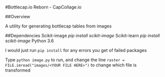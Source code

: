 #Bottlecap.io Reborn - CapCollage.io

##Overview

A utility for generating bottlecap tables from images

##Dependencies
Scikit-image
	_pip install scikit-image_
Scikit-learn
	_pip install scikit-image_
Python 3.6

I would just run `pip install` for any errors you get of failed packages

Type `python image.py` to run, and change the line `raster = FILE.imread("images/<YOUR FILE HERE>")` to change which file is transformed